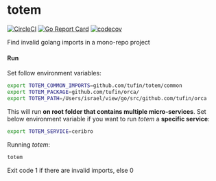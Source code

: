 # totem

[![CircleCI](https://circleci.com/gh/Tufin/totem.svg?style=shield)](https://circleci.com/gh/Tufin/totem)
[![Go Report Card](https://goreportcard.com/badge/github.com/tufin/totem)](https://goreportcard.com/report/github.com/tufin/totem)
[![codecov](https://codecov.io/gh/Tufin/totem/branch/master/graph/badge.svg)](https://codecov.io/gh/Tufin/totem)

Find invalid golang imports in a mono-repo project

#### Run
Set follow environment variables:
```bash
export TOTEM_COMMON_IMPORTS=github.com/tufin/totem/common
export TOTEM_PACKAGE=github.com/tufin/orca/
export TOTEM_PATH=/Users/israel/view/go/src/github.com/tufin/orca
```
This will run **on root folder that contains multiple micro-services**.
Set below environment variable if you want to run _totem_ a **specific service**:
```bash
export TOTEM_SERVICE=ceribro
```
Running _totem_:
```bash
totem
```
Exit code 1 if there are invalid imports, else 0
